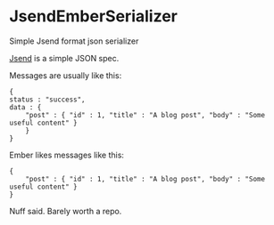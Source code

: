 # JsendEmberSerializer
Simple Jsend format json serializer

[Jsend](http://labs.omniti.com/labs/jsend) is a simple JSON spec.

Messages are usually like this:

    {
    status : "success",
    data : {
        "post" : { "id" : 1, "title" : "A blog post", "body" : "Some useful content" }
        }
    }

Ember likes messages like this:

    {
        "post" : { "id" : 1, "title" : "A blog post", "body" : "Some useful content" }
    }

Nuff said. Barely worth a repo.


    

    

